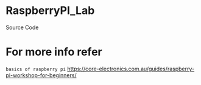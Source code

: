 # RaspberryPI_Lab
Source Code

# For more info refer
`basics of raspberry pi`
https://core-electronics.com.au/guides/raspberry-pi-workshop-for-beginners/
